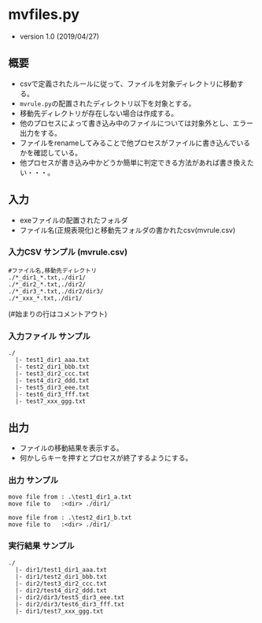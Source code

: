# mvfiles.py

- version 1.0 (2019/04/27)

## 概要

- csvで定義されたルールに従って、ファイルを対象ディレクトリに移動する。
- ```mvrule.py```の配置されたディレクトリ以下を対象とする。
- 移動先ディレクトリが存在しない場合は作成する。
- 他のプロセスによって書き込み中のファイルについては対象外とし、エラー出力をする。
 - ファイルをrenameしてみることで他プロセスがファイルに書き込んでいるかを確認している。
 - 他プロセスが書き込み中かどうか簡単に判定できる方法があれば書き換えたい・・・。

## 入力

- exeファイルの配置されたフォルダ
- ファイル名(正規表現化)と移動先フォルダの書かれたcsv(mvrule.csv)

### 入力CSV サンプル (mvrule.csv)

```
#ファイル名,移動先ディレクトリ
./*_dir1_*.txt,./dir1/
./*_dir2_*.txt,./dir2/
./*_dir3_*.txt,./dir2/dir3/
./*_xxx_*.txt,./dir1/
```

(#始まりの行はコメントアウト)

### 入力ファイル サンプル

```
./
  |- test1_dir1_aaa.txt
  |- test2_dir1_bbb.txt
  |- test3_dir2_ccc.txt
  |- test4_dir2_ddd.txt
  |- test5_dir3_eee.txt
  |- test6_dir3_fff.txt
  |- test7_xxx_ggg.txt
```

## 出力

- ファイルの移動結果を表示する。
- 何かしらキーを押すとプロセスが終了するようにする。

### 出力 サンプル

```
move file from : .\test1_dir1_a.txt
move file to   :<dir> ./dir1/

move file from : .\test2_dir1_b.txt
move file to   :<dir> ./dir1/
```

### 実行結果 サンプル

```
./
  |- dir1/test1_dir1_aaa.txt
  |- dir1/test2_dir1_bbb.txt
  |- dir2/test3_dir2_ccc.txt
  |- dir2/test4_dir2_ddd.txt
  |- dir2/dir3/test5_dir3_eee.txt
  |- dir2/dir3/test6_dir3_fff.txt
  |- dir1/test7_xxx_ggg.txt
```
